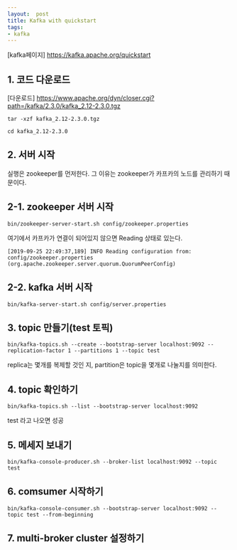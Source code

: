 ```yaml
---
layout:  post
title: Kafka with quickstart
tags:
- kafka
---
```


[kafka페이지] https://kafka.apache.org/quickstart


## 1. 코드 다운로드
[다운로드] https://www.apache.org/dyn/closer.cgi?path=/kafka/2.3.0/kafka_2.12-2.3.0.tgz

`tar -xzf kafka_2.12-2.3.0.tgz`

`cd kafka_2.12-2.3.0`

## 2. 서버 시작
실행은 zookeeper를 먼저한다. 그 이유는 zookeeper가 카프카의 노드를 관리하기 때문이다.

## 2-1. zookeeper 서버 시작
`bin/zookeeper-server-start.sh config/zookeeper.properties`

여기에서 카프카가 연결이 되어있지 않으면 Reading 상태로 있는다.
```log
[2019-09-25 22:49:37,189] INFO Reading configuration from: config/zookeeper.properties (org.apache.zookeeper.server.quorum.QuorumPeerConfig)
```

## 2-2. kafka 서버 시작
`bin/kafka-server-start.sh config/server.properties`

## 3. topic 만들기(test 토픽)
`bin/kafka-topics.sh --create --bootstrap-server localhost:9092 --replication-factor 1 --partitions 1 --topic test`

replica는 몇개를 복제할 것인 지, partition은 topic을 몇개로 나눌지를 의미한다.

## 4. topic 확인하기
`bin/kafka-topics.sh --list --bootstrap-server localhost:9092`

test 라고 나오면 성공

## 5. 메세지 보내기
`bin/kafka-console-producer.sh --broker-list localhost:9092 --topic test`

## 6. comsumer 시작하기
`bin/kafka-console-consumer.sh --bootstrap-server localhost:9092 --topic test --from-beginning`

## 7. multi-broker cluster 설정하기
